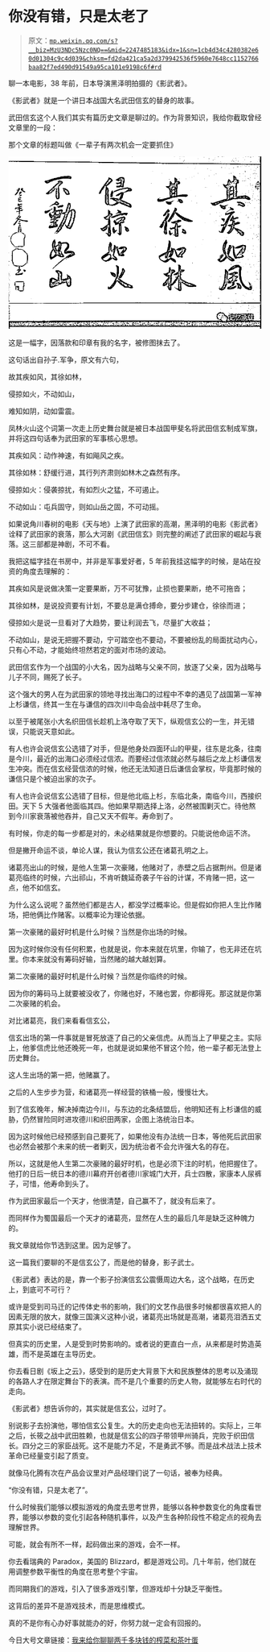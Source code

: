 # 你没有错，只是太老了

> 原文：[`mp.weixin.qq.com/s?__biz=MzU3NDc5Nzc0NQ==&mid=2247485183&idx=1&sn=1cb4d34c4280382e60d01304c9c4d039&chksm=fd2da421ca5a2d379942536f5960e7648cc1152766baa82f7ed490d91549a95ca101e9198c6f#rd`](http://mp.weixin.qq.com/s?__biz=MzU3NDc5Nzc0NQ==&mid=2247485183&idx=1&sn=1cb4d34c4280382e60d01304c9c4d039&chksm=fd2da421ca5a2d379942536f5960e7648cc1152766baa82f7ed490d91549a95ca101e9198c6f#rd)

聊一本电影，38 年前，日本导演黑泽明拍摄的《影武者》。

《影武者》就是一个讲日本战国大名武田信玄的替身的故事。

武田信玄这个人我们其实有篇历史文章是聊过的。作为背景知识，我给你截取曾经文章里的一段：

那个文章的标题叫做《一辈子有两次机会一定要抓住》

![](img/65627f1e682ae6904af249bfa4a0993f.png)

这是一幅字，因落款和印章有我的名字，被修图抹去了。

这句话出自孙子.军争，原文有六句，

故其疾如风，其徐如林，

侵掠如火，不动如山，

难知如阴，动如雷震。

凤林火山这个词第一次走上历史舞台就是被日本战国甲斐名将武田信玄制成军旗，并将这四句话奉为武田家的军事核心思想。 

其疾如风：动作神速，有如飚风之疾。

其徐如林：舒缓行进，其行列齐肃则如林木之森然有序。

侵掠如火：侵袭掠扰，有如烈火之猛，不可遏止。

不动如山：屯兵固守，则如山岳之固，不可动摇。

如果说角川春树的电影《天与地》上演了武田家的高潮，黑泽明的电影《影武者》诠释了武田家的衰落，那么大河剧《武田信玄》则完整的阐述了武田家的崛起与衰落。这三部都是神剧，不可不看。

我把这幅字挂在书房中，并非是军事爱好者，5 年前我挂这幅字的时候，是站在投资的角度去理解的：

其疾如风是说做决策一定要果断，万不可犹豫，止损也要果断，绝不可拖沓；

其徐如林，是说投资要有计划，不要总是满仓搏命，要分步建仓，徐徐而进；

侵掠如火是说一旦看对了大趋势，要让利润去飞，尽量扩大收益；

不动如山，是说无把握不要动，宁可踏空也不要动，不要被纷乱的局面扰动内心，只有心不动，才能始终坦然若定的面对市场的波动。

武田信玄作为一个战国的小大名，因为战略与父亲不同，放逐了父亲，因为战略与儿子不同，赐死了长子。

这个强大的男人在为武田家的领地寻找出海口的过程中不幸的遇见了战国第一军神上杉谦信，终其一生在与谦信的四次川中岛会战中耗尽了生命。

以至于被尾张小大名织田信长趁机上洛夺取了天下，纵观信玄公的一生，并无错误，只能说天意如此。

有人也许会说信玄公选错了对手，但是他身处四面环山的甲斐，往东是北条，往南是今川，最近的出海口必须经过信浓。而要经过信浓就必然与越后之龙上杉谦信发生冲突。而在信玄经营信浓的时候，他还无法知道日后谦信会掌权，毕竟那时候的谦信只是个被迫出家的次子。 

有人也许会说信玄公选错了目标，但是他北临上杉，东临北条，南临今川，西接织田。天下 5 大强者他面临其四。他如果早期选择上洛，必然被围剿灭亡。待他熬到今川家衰落被他吞并，自己又天不假年。寿命到了。

有时候，你走的每一步都是对的，未必结果就是你想要的。只能说他命运不济。

但是撇开命运不谈，单论人谋，我认为信玄公还在诸葛孔明之上。

诸葛亮出山的时候，是他人生第一次豪赌，他赌对了，赤壁之后占据荆州。但是诸葛亮临终的时候，六出祁山，不肯听魏延奇袭子午谷的计谋，不肯赌一把，这一点，他不如信玄。

为什么这么说呢？虽然他们都是古人，都没学过概率论。但是假如你把人生比作赌场，把他俩比作赌客。以概率论为理论依据。

第一次豪赌的最好时机是什么时候？当然是你出场的时候。

因为这时候你没有任何积累，也就是说，你本来就在坑里，你输了，也无非还在坑里。你本来就没有筹码好输，当然赌的越大越划算。

第二次豪赌的最好时机是什么时候？当然是你临终的时候。

因为你的筹码马上就要被没收了，你赌也好，不赌也罢，你都得死。那这就是你第二次豪赌的机会。

对比诸葛亮，我们来看看信玄公，

信玄出场的第一件事就是冒死放逐了自己的父亲信虎。从而当上了甲斐之主。实际上，他爹信虎比他还晚死一年，也就是说如果他不冒这个险，他一辈子都无法登上历史舞台。

这人生出场的第一把，他赌赢了。

之后的人生步步为营，和诸葛亮一样经营的铁桶一般，慢慢壮大。

到了信玄晚年，解决掉南边今川，与东边的北条结盟后，他明知还有上杉谦信的威胁，仍然冒险同时进攻德川和织田两家，企图上洛统治日本。

因为这时候他已经预感到自己要死了，如果他没有办法统一日本，等他死后武田家也必然会被那个未来的统一者剿灭，因为统治者不会允许强大名的存在。

所以，这就是他人生第二次豪赌的最好时机，也是必须下注的时机，他把握住了。他打的日后一统日本的德川幕府开创者德川家城门大开，兵士四散，家康本人尿裤子，可惜，他寿命到头了。

作为武田家最后一个天才，他很清楚，自己赢不了，就没有后来了。

而同样作为蜀国最后一个天才的诸葛亮，显然在人生的最后几年是缺乏这种魄力的。

我文章就给你节选到这里。因为足够了。 

这一篇我们要聊的不是信玄公了，而是他的替身，影子武士。

《影武者》表达的是，靠一个影子扮演信玄公震慑周边大名，这个战略，在历史上，到底可不可行？

或许是受到司马迁的记传体史书的影响，我们的文艺作品很多时候都很喜欢把人的因素无限的放大，就像三国演义这种小说，诸葛亮出场就是高潮，诸葛亮泪洒五丈原其实小说已经结束了。

但真实的历史里，人是受到时势影响的。或者说的更直白一点，从来都是时势造英雄，而不是英雄在主导历史。

你去看日剧《坂上之云》，感受到的是历史大背景下大和民族整体的思考以及涌现的各路人才在限定舞台下的表演。而不是几个重要的历史人物，就能够左右时代的走向。

《影武者》想告诉你的，其实就是信玄公，过时了。

别说影子去扮演他，哪怕信玄公复生。大的历史走向也无法扭转的。实际上，三年之后，长筱之战中武田胜赖，也就是信玄公的四子带领甲州骑兵，完败于织田信长。四分之三的家臣战死。这不是能力不足，不是勇武不够。而是战术战法上技术革命已经量变引起了质变。

就像马化腾有次在产品会议里对产品经理们说了一句话，被奉为经典。

“你没有错，只是太老了”。

什么时候我们能够以模拟游戏的角度去思考世界，能够以各种参数变化的角度看世界，能够以参数的变化引起各种随机事件，以及产生各种阶段性不稳定点的视角去理解世界。

可能，就会有所不一样，起码做出来的游戏，会不一样。

你去看瑞典的 Paradox，美国的 Blizzard，都是游戏公司。几十年前，他们就在用调整参数平衡性的角度在思考整个宇宙。

而同期我们的游戏，引入了很多游戏引擎，但游戏却十分缺乏平衡性。

这背后的差异不是游戏技术，而是思维模式。

真的不是你有心办好事就能办的好，你努力就一定会有回报的。

今日大号文章链接：[我来给你聊聊两千多块钱的榨菜和茶叶蛋](https://mp.weixin.qq.com/s?__biz=MzU0MjYwNDU2Mw==&mid=2247487078&idx=2&sn=82d4dc8b7ded62072d8cd3395e75ae07&chksm=fb19621acc6eeb0cf742564ee96e2f695791427ba75929bea1cabb41084dfd74ecdb5d63b09a&token=959507321&lang=zh_CN&scene=21#wechat_redirect)